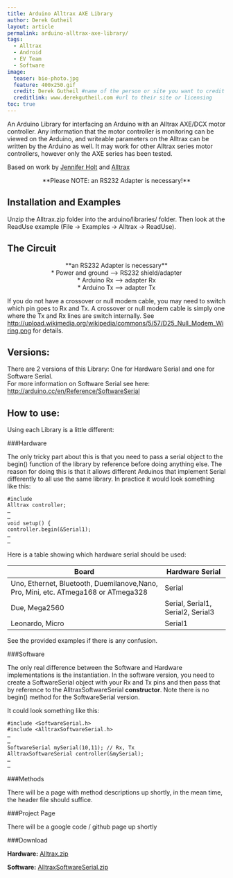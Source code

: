 ```yaml
---
title: Arduino Alltrax AXE Library
author: Derek Gutheil
layout: article
permalink: arduino-alltrax-axe-library/
tags:
  - Alltrax
  - Android
  - EV Team
  - Software
image:
  teaser: bio-photo.jpg
  feature: 400x250.gif
  credit: Derek Gutheil #name of the person or site you want to credit
  creditlink: www.derekgutheil.com #url to their site or licensing
toc: true
---
```


An Arduino Library for interfacing an Arduino with an Alltrax AXE/DCX motor controller. Any information that the motor controller is monitoring can be viewed on the Arduino, and writeable parameters on the Alltrax can be written by the Arduino as well. It may work for other Alltrax series motor controllers, however only the AXE series has been tested. 

Based on work by [Jennifer Holt](http://jennwork.homelinux.net/drupal6/node/26) and [Alltrax](http://www.mail-archive.com/listserv@electricmotorcycles.net/msg01779.html)


<p style="text-align: center;">**Please NOTE: an RS232 Adapter is necessary!**</p>


## Installation and Examples

Unzip the Alltrax.zip folder into the arduino/libraries/ folder. Then look at the ReadUse example (File -> Examples -> Alltrax -> ReadUse).

## The Circuit

<p style="text-align: center;">
**an RS232 Adapter is necessary**<br /> * Power and ground &#8211;> RS232 shield/adapter<br /> * Arduino Rx &#8211;> adapter Rx<br /> * Arduino Tx &#8211;> adapter Tx
</p>

If you do not have a crossover or null modem cable, you may need to switch which pin goes to Rx and Tx. A crossover or null modem cable is simply one where the Tx and Rx lines are switch internally. See <http://upload.wikimedia.org/wikipedia/commons/5/57/D25_Null_Modem_Wiring.png> for details.

## Versions:

There are 2 versions of this Library: One for Hardware Serial and one for Software Serial.  
For more information on Software Serial see here: <http://arduino.cc/en/Reference/SoftwareSerial>

## How to use:

Using each Library is a little different:

###Hardware</strong>

The only tricky part about this is that you need to pass a serial object to the begin() function of the library by reference before doing anything else. The reason for doing this is that it allows different Arduinos that implement Serial differently to all use the same library. In practice it would look something like this:

    #include 
    Alltrax controller;
    …
    …
    void setup() {
    controller.begin(&Serial1);
    …
    …

Here is a table showing which hardware serial should be used:
        
| Board                                                                              | Hardware Serial                   |
|------------------------------------------------------------------------------------|-----------------------------------|
| Uno, Ethernet, Bluetooth, Duemilanove,Nano, Pro, Mini, etc. ATmega168 or ATmega328 | Serial                            |
| Due, Mega2560                                                                      | Serial, Serial1, Serial2, Serial3 |
| Leonardo, Micro                                                                    | Serial1                           |      

See the provided examples if there is any confusion.
                                          
###Software

The only real difference between the Software and Hardware implementations is the instantiation. In the software version, you need to create a SoftwareSerial object with your Rx and Tx pins and then pass that by reference to the AlltraxSoftwareSerial **constructor**. Note there is no begin() method for the SoftwareSerial version.

It could look something like this:

    #include <SoftwareSerial.h>
    #include <AlltraxSoftwareSerial.h>
    …
    …
    SoftwareSerial mySerial(10,11); // Rx, Tx
    AlltraxSoftwareSerial controller(&mySerial);
    …
    …

###Methods

There will be a page with method descriptions up shortly, in the mean time, the header file should suffice.

###Project Page

There will be a google code / github page up shortly

###Download

**Hardware:** [Alltrax.zip](http://derekgutheil.com/wp-content/uploads/2013/05/Alltrax.zip)

**Software:** [AlltraxSoftwareSerial.zip](http://derekgutheil.com/wp-content/uploads/2013/05/AlltraxSoftwareSerial.zip)